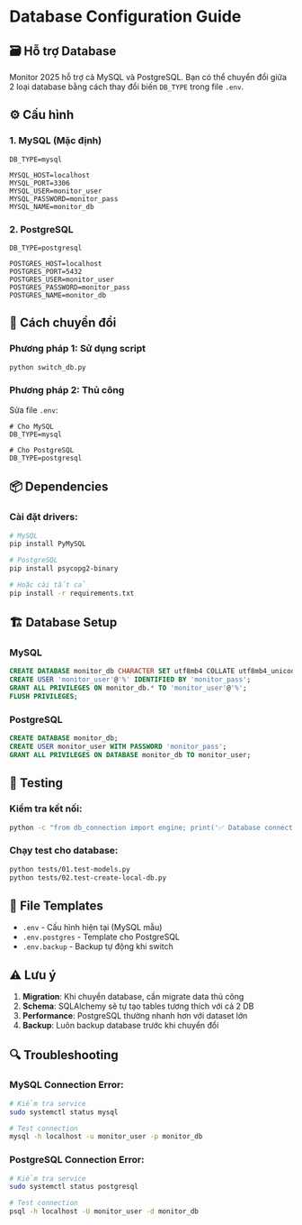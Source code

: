 # Database Configuration Guide

## 🗃️ Hỗ trợ Database

Monitor 2025 hỗ trợ cả MySQL và PostgreSQL. Bạn có thể chuyển đổi giữa 2 loại database bằng cách thay đổi biến `DB_TYPE` trong file `.env`.

## ⚙️ Cấu hình

### 1. MySQL (Mặc định)
```env
DB_TYPE=mysql

MYSQL_HOST=localhost
MYSQL_PORT=3306
MYSQL_USER=monitor_user
MYSQL_PASSWORD=monitor_pass
MYSQL_NAME=monitor_db
```

### 2. PostgreSQL
```env
DB_TYPE=postgresql

POSTGRES_HOST=localhost
POSTGRES_PORT=5432
POSTGRES_USER=monitor_user
POSTGRES_PASSWORD=monitor_pass
POSTGRES_NAME=monitor_db
```

## 🔄 Cách chuyển đổi

### Phương pháp 1: Sử dụng script
```bash
python switch_db.py
```

### Phương pháp 2: Thủ công
Sửa file `.env`:
```env
# Cho MySQL
DB_TYPE=mysql

# Cho PostgreSQL  
DB_TYPE=postgresql
```

## 📦 Dependencies

### Cài đặt drivers:
```bash
# MySQL
pip install PyMySQL

# PostgreSQL
pip install psycopg2-binary

# Hoặc cài tất cả
pip install -r requirements.txt
```

## 🏗️ Database Setup

### MySQL
```sql
CREATE DATABASE monitor_db CHARACTER SET utf8mb4 COLLATE utf8mb4_unicode_ci;
CREATE USER 'monitor_user'@'%' IDENTIFIED BY 'monitor_pass';
GRANT ALL PRIVILEGES ON monitor_db.* TO 'monitor_user'@'%';
FLUSH PRIVILEGES;
```

### PostgreSQL
```sql
CREATE DATABASE monitor_db;
CREATE USER monitor_user WITH PASSWORD 'monitor_pass';
GRANT ALL PRIVILEGES ON DATABASE monitor_db TO monitor_user;
```

## 🧪 Testing

### Kiểm tra kết nối:
```bash
python -c "from db_connection import engine; print('✅ Database connected:', engine.url)"
```

### Chạy test cho database:
```bash
python tests/01.test-models.py
python tests/02.test-create-local-db.py
```

## 📁 File Templates

- `.env` - Cấu hình hiện tại (MySQL mẫu)
- `.env.postgres` - Template cho PostgreSQL
- `.env.backup` - Backup tự động khi switch

## ⚠️ Lưu ý

1. **Migration**: Khi chuyển database, cần migrate data thủ công
2. **Schema**: SQLAlchemy sẽ tự tạo tables tương thích với cả 2 DB
3. **Performance**: PostgreSQL thường nhanh hơn với dataset lớn
4. **Backup**: Luôn backup database trước khi chuyển đổi

## 🔍 Troubleshooting

### MySQL Connection Error:
```bash
# Kiểm tra service
sudo systemctl status mysql

# Test connection
mysql -h localhost -u monitor_user -p monitor_db
```

### PostgreSQL Connection Error:
```bash
# Kiểm tra service
sudo systemctl status postgresql

# Test connection
psql -h localhost -U monitor_user -d monitor_db
```
